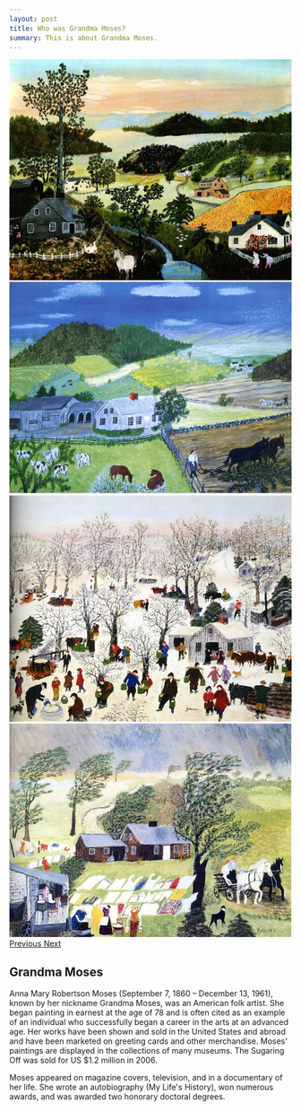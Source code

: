 ```yaml
---
layout: post
title: Who was Grandma Moses?
summary: This is about Grandma Moses.
---
```


<div class="container-fluid">
    <div id="carouselExample" class="carousel slide" data-ride="carousel" data-interval="9000">
        <div class="carousel-inner row w-100 mx-auto" role="listbox">
            <div class="carousel-item col-md-3 active">
                <img class="img-fluid mx-auto d-block" src="../img/a-beautiful-world-1948.jpg" alt="A Beautiful World, 1948">
            </div>
            <div class="carousel-item col-md-3">
                <img class="img-fluid mx-auto d-block" src="../img/plow-boy-1950.jpg" alt="Plow Boy, 1950">
            </div>
            <div class="carousel-item col-md-3">
                <img class="img-fluid mx-auto d-block" src="../img/sugaring-off-1955.jpg" alt="Sugaring Off, 1955">
            </div>
            <div class="carousel-item col-md-3">
                <img class="img-fluid mx-auto d-block" src="../img/taking-in-the-laundry-1951.jpg" alt="Taking in the Laundry, 1951">
            </div>
        </div>
        <a class="carousel-control-prev" href="#carouselExample" role="button" data-slide="prev">
            <i class="fa fa-chevron-left fa-lg text-muted"></i>
            <span class="sr-only">Previous</span>
        </a>
        <a class="carousel-control-next text-faded" href="#carouselExample" role="button" data-slide="next">
            <i class="fa fa-chevron-right fa-lg text-muted"></i>
            <span class="sr-only">Next</span>
        </a>
    </div>
</div>

## Grandma Moses
<p class="text-justify">Anna Mary Robertson Moses (September 7, 1860 – December 13, 1961), known by her nickname Grandma Moses, was an American folk artist. She began painting in earnest at the age of 78 and is often cited as an example of an individual who successfully began a career in the arts at an advanced age. Her works have been shown and sold in the United States and abroad and have been marketed on greeting cards and other merchandise. Moses' paintings are displayed in the collections of many museums. The Sugaring Off was sold for US $1.2 million in 2006.</p>

<p class="text-justify">Moses appeared on magazine covers, television, and in a documentary of her life. She wrote an autobiography (My Life's History), won numerous awards, and was awarded two honorary doctoral degrees.</p>